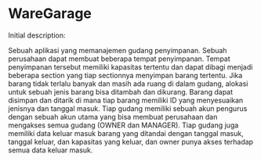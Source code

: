 # WareGarage
Initial description:

Sebuah aplikasi yang memanajemen gudang penyimpanan. Sebuah perusahaan dapat membuat beberapa tempat penyimpanan. Tempat penyimpanan tersebut memiliki kapasitas tertentu dan dapat dibagi menjadi beberapa section yang tiap sectionnya menyimpan barang tertentu. Jika barang tidak terlalu banyak dan masih ada ruang di dalam gudang, alokasi untuk sebuah jenis barang bisa ditambah dan dikurang. Barang dapat disimpan dan ditarik di mana tiap barang memiliki ID yang menyesuaikan jenisnya dan tanggal masuk. Tiap gudang memiliki sebuah akun pengurus dengan sebuah akun utama yang bisa membuat perusahaan dan mengakses semua gudang (OWNER dan MANAGER). Tiap gudang juga memiliki data keluar masuk barang yang ditandai dengan tanggal masuk, tanggal keluar, dan kapasitas yang keluar, dan owner punya akses terhadap semua data keluar masuk.
